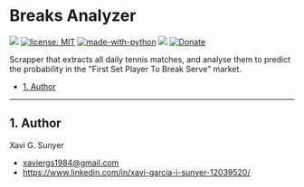 Breaks Analyzer
=================

![](https://img.shields.io/github/last-commit/xavigs/breaks-analyzer.svg) [![license: MIT](https://img.shields.io/badge/License-MIT-blue.svg)](https://opensource.org/licenses/MIT) [![made-with-python](https://img.shields.io/badge/Made%20with-Python-1f425f.svg)](https://www.python.org/) ![](https://img.shields.io/github/repo-size/xavigs/breaks-analyzer.svg?colorB=orange) [![Donate](https://www.paypalobjects.com/en_US/i/btn/btn_donate_SM.gif)](https://paypal.me/xavigs84)

Scrapper that extracts all daily tennis matches, and analyse them to predict the probability in the "First Set Player To Break Serve" market. 

* [1. Author](#block1)

---

<a name="block1"></a>
## 1. Author
Xavi G. Sunyer
 - <xaviergs1984@gmail.com>
 - https://www.linkedin.com/in/xavi-garcia-i-sunyer-12039520/
